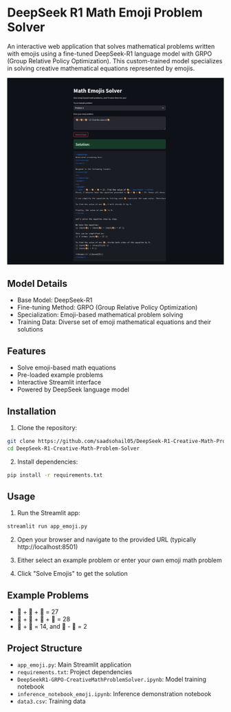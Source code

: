 # DeepSeek R1 Math Emoji Problem Solver

An interactive web application that solves mathematical problems written with emojis using a fine-tuned DeepSeek-R1 language model with GRPO (Group Relative Policy Optimization). This custom-trained model specializes in solving creative mathematical equations represented by emojis.

![Example Interface](examples/image.png)

## Model Details

- Base Model: DeepSeek-R1
- Fine-tuning Method: GRPO (Group Relative Policy Optimization)
- Specialization: Emoji-based mathematical problem solving
- Training Data: Diverse set of emoji mathematical equations and their solutions

## Features

- Solve emoji-based math equations
- Pre-loaded example problems
- Interactive Streamlit interface   
- Powered by DeepSeek language model

## Installation

1. Clone the repository:
```bash
git clone https://github.com/saadsohail05/DeepSeek-R1-Creative-Math-Problem-Solver.git
cd DeepSeek-R1-Creative-Math-Problem-Solver
```

2. Install dependencies:
```bash
pip install -r requirements.txt
```

## Usage

1. Run the Streamlit app:
```bash
streamlit run app_emoji.py
```

2. Open your browser and navigate to the provided URL (typically http://localhost:8501)

3. Either select an example problem or enter your own emoji math problem

4. Click "Solve Emojis" to get the solution

## Example Problems

- 🎨 + 🎨 + 🎨 = 27
- 🐉 + 🐉 + 🐉 + 🐉 = 28
- 🎁 + 🎀 = 14, and 🎁 - 🎀 = 2

## Project Structure

- `app_emoji.py`: Main Streamlit application
- `requirements.txt`: Project dependencies
- `DeepSeekR1-GRPO-CreativeMathProblemSolver.ipynb`: Model training notebook
- `inference_notebook_emoji.ipynb`: Inference demonstration notebook
- `data3.csv`: Training data
